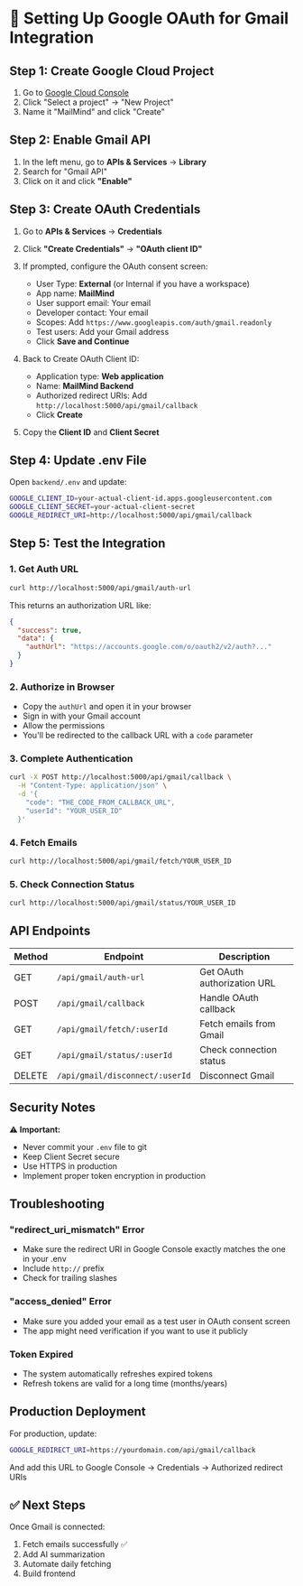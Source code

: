 # 🔐 Setting Up Google OAuth for Gmail Integration

## Step 1: Create Google Cloud Project

1. Go to [Google Cloud Console](https://console.cloud.google.com/)
2. Click "Select a project" → "New Project"
3. Name it "MailMind" and click "Create"

## Step 2: Enable Gmail API

1. In the left menu, go to **APIs & Services** → **Library**
2. Search for "Gmail API"
3. Click on it and click **"Enable"**

## Step 3: Create OAuth Credentials

1. Go to **APIs & Services** → **Credentials**
2. Click **"Create Credentials"** → **"OAuth client ID"**
3. If prompted, configure the OAuth consent screen:
   - User Type: **External** (or Internal if you have a workspace)
   - App name: **MailMind**
   - User support email: Your email
   - Developer contact: Your email
   - Scopes: Add `https://www.googleapis.com/auth/gmail.readonly`
   - Test users: Add your Gmail address
   - Click **Save and Continue**

4. Back to Create OAuth Client ID:
   - Application type: **Web application**
   - Name: **MailMind Backend**
   - Authorized redirect URIs: Add `http://localhost:5000/api/gmail/callback`
   - Click **Create**

5. Copy the **Client ID** and **Client Secret**

## Step 4: Update .env File

Open `backend/.env` and update:

```bash
GOOGLE_CLIENT_ID=your-actual-client-id.apps.googleusercontent.com
GOOGLE_CLIENT_SECRET=your-actual-client-secret
GOOGLE_REDIRECT_URI=http://localhost:5000/api/gmail/callback
```

## Step 5: Test the Integration

### 1. Get Auth URL
```bash
curl http://localhost:5000/api/gmail/auth-url
```

This returns an authorization URL like:
```json
{
  "success": true,
  "data": {
    "authUrl": "https://accounts.google.com/o/oauth2/v2/auth?..."
  }
}
```

### 2. Authorize in Browser
- Copy the `authUrl` and open it in your browser
- Sign in with your Gmail account
- Allow the permissions
- You'll be redirected to the callback URL with a `code` parameter

### 3. Complete Authentication
```bash
curl -X POST http://localhost:5000/api/gmail/callback \
  -H "Content-Type: application/json" \
  -d '{
    "code": "THE_CODE_FROM_CALLBACK_URL",
    "userId": "YOUR_USER_ID"
  }'
```

### 4. Fetch Emails
```bash
curl http://localhost:5000/api/gmail/fetch/YOUR_USER_ID
```

### 5. Check Connection Status
```bash
curl http://localhost:5000/api/gmail/status/YOUR_USER_ID
```

## API Endpoints

| Method | Endpoint | Description |
|--------|----------|-------------|
| GET | `/api/gmail/auth-url` | Get OAuth authorization URL |
| POST | `/api/gmail/callback` | Handle OAuth callback |
| GET | `/api/gmail/fetch/:userId` | Fetch emails from Gmail |
| GET | `/api/gmail/status/:userId` | Check connection status |
| DELETE | `/api/gmail/disconnect/:userId` | Disconnect Gmail |

## Security Notes

⚠️ **Important:**
- Never commit your `.env` file to git
- Keep Client Secret secure
- Use HTTPS in production
- Implement proper token encryption in production

## Troubleshooting

### "redirect_uri_mismatch" Error
- Make sure the redirect URI in Google Console exactly matches the one in your .env
- Include `http://` prefix
- Check for trailing slashes

### "access_denied" Error
- Make sure you added your email as a test user in OAuth consent screen
- The app might need verification if you want to use it publicly

### Token Expired
- The system automatically refreshes expired tokens
- Refresh tokens are valid for a long time (months/years)

## Production Deployment

For production, update:
```bash
GOOGLE_REDIRECT_URI=https://yourdomain.com/api/gmail/callback
```

And add this URL to Google Console → Credentials → Authorized redirect URIs

## ✅ Next Steps

Once Gmail is connected:
1. Fetch emails successfully ✅
2. Add AI summarization
3. Automate daily fetching
4. Build frontend
